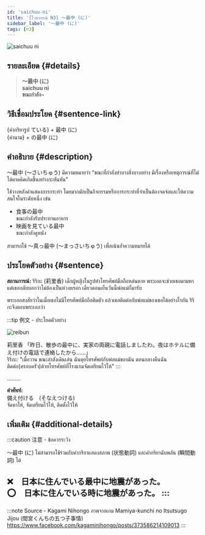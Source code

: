 ```yaml
---
id: 'saichuu-ni'
title: '[ไวยากรณ์ N3] 〜最中 (に)'
sidebar_label: '〜最中 (に)'
tags: [n3]
---
```


![saichuu ni](https://res.cloudinary.com/kagamiweb/image/upload/v1631720712/nihongo/grammar/n3/saichuu-ni.png)

## รายละเอียด {#details}

> **〜最中 (に)**  
> **saichuu ni**  
> **ขณะกำลัง~**

## วิธีเชื่อมประโยค {#sentence-link}

{คำกริยารูป ている} + 最中 (に)  
{คำนาม} + の最中 (に)

## คำอธิบาย {#description}

〜最中 (〜さいちゅう) มีความหมายว่า “ขณะที่กำลังทำบางสิ่งบางอย่าง มีเรื่องหรือเหตุการณ์ที่ไม่ได้คาดคิดเกิดขึ้นอย่างกะทันหัน”

ใช้วางหลังคำแสดงการกระทำ โดยมากมักเป็นกิจกรรมหรือการกระทำที่จำเป็นต้องจดจ่อและให้ความสนใจในระดับหนึ่ง เช่น 
- 食事の最中  
ขณะกำลังรับประทานอาหาร
- 映画を見ている最中  
ขณะกำลังดูหนัง  

สามารถใช้ 〜真っ最中 (〜まっさいちゅう) เพื่อเน้นย้ำความหมายได้

## ประโยคตัวอย่าง {#sentence}

**สถานการณ์:** ริริกะ (莉里香) เด็กผู้หญิงในรูปทำโทรศัพท์มือถือหล่นหาย พระเอกจะช่วยเธอตามหา แต่เธอกลับบอกว่าไม่ต้องเป็นห่วงหรอก เดี๋ยวตอนเย็นวันนี้พ่อแม่ก็มารับ

พระเอกสงสัยว่าในเมื่อเธอไม่มีโทรศัพท์มือถือติดตัว แล้วเธอติดต่อกับพ่อแม่ของเธอได้อย่างไรกัน ริริกะจึงตอบพระเอกว่า

:::tip 例文 - ประโยคตัวอย่าง

![reibun](https://res.cloudinary.com/kagamiweb/image/upload/v1631950740/nihongo/grammar/n3/reibun/saichuu-ni.png)

莉里香 「昨日、散歩の最中に、実家の両親に電話しましたわ。夜はホテルに備え付けの電話で連絡したから……」  
ริริกะ: "เมื่อวาน ขณะกำลังเดินเล่น ฉันคุยโทรศัพท์กับพ่อแม่ของฉัน ตอนกลางคืนฉันติดต่อ(ครอบครัว)ด้วยโทรศัพท์ที่โรงแรมจัดเตรียมไว้ให้"
:::

.........

**คำศัพท์:**  
備え付ける　(そなえつける)　  
จัดหาให้, จัดเตรียมไว้ให้, ติดตั้งไว้ให้

## เพิ่มเติม {#additional-details}

:::caution 注意 - ข้อควรระวัง

〜最中 (に) ไม่สามารถใช้ร่วมกับคำกริยาแสดงสภาพ (状態動詞) และคำกริยาฉับพลัน (瞬間動詞) ได้

❌　日本に住んでいる最中に地震があった。  
⭕️　日本に住んでいる時に地震があった。
:::
---
:::note Source - Kagami Nihongo
ภาพจากเกม Mamiya-kunchi no Itsutsugo Jijou (間宮くんちの五つ子事情)  
https://www.facebook.com/kagaminihongo/posts/373586214109013
:::